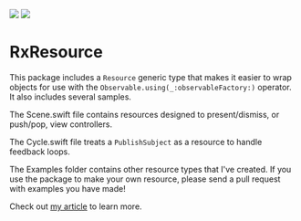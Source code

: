 [![](https://img.shields.io/endpoint?url=https%3A%2F%2Fswiftpackageindex.com%2Fapi%2Fpackages%2Fdanielt1263%2FRxResource%2Fbadge%3Ftype%3Dswift-versions)](https://swiftpackageindex.com/danielt1263/RxResource) [![](https://img.shields.io/endpoint?url=https%3A%2F%2Fswiftpackageindex.com%2Fapi%2Fpackages%2Fdanielt1263%2FRxResource%2Fbadge%3Ftype%3Dplatforms)](https://swiftpackageindex.com/danielt1263/RxResource)

# RxResource

This package includes a `Resource` generic type that makes it easier to wrap objects for use with the `Observable.using(_:observableFactory:)` operator. It also includes several samples.

The Scene.swift file contains resources designed to present/dismiss, or push/pop, view controllers.

The Cycle.swift file treats a `PublishSubject` as a resource to handle feedback loops.

The Examples folder contains other resource types that I've created. If you use the package to make your own resource, please send a pull request with examples you have made!

Check out [my article](https://danielt1263.medium.com/dealing-with-resources-in-rxswift-cd149d2322f4) to learn more.
